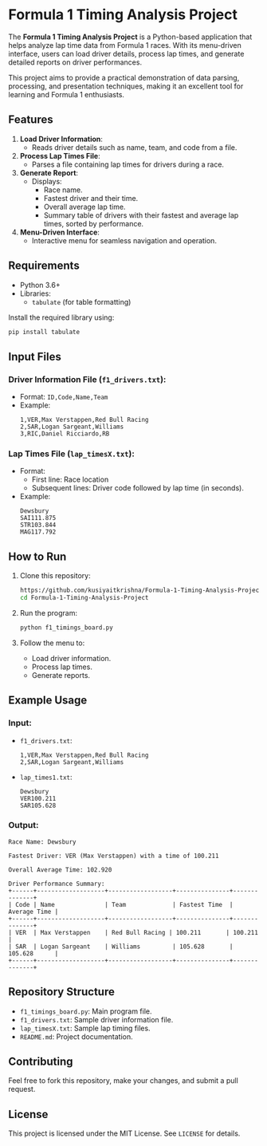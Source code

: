 # Formula 1 Timing Analysis Project

The **Formula 1 Timing Analysis Project** is a Python-based application that helps analyze lap time data from Formula 1 races. With its menu-driven interface, users can load driver details, process lap times, and generate detailed reports on driver performances.

This project aims to provide a practical demonstration of data parsing, processing, and presentation techniques, making it an excellent tool for learning and Formula 1 enthusiasts.

## Features

1. **Load Driver Information**:
   - Reads driver details such as name, team, and code from a file.
2. **Process Lap Times File**:
   - Parses a file containing lap times for drivers during a race.
3. **Generate Report**:
   - Displays:
     - Race name.
     - Fastest driver and their time.
     - Overall average lap time.
     - Summary table of drivers with their fastest and average lap times, sorted by performance.
4. **Menu-Driven Interface**:
   - Interactive menu for seamless navigation and operation.

## Requirements

- Python 3.6+
- Libraries:
  - `tabulate` (for table formatting)

Install the required library using:
```bash
pip install tabulate
```

## Input Files

### Driver Information File (`f1_drivers.txt`):
- Format: `ID,Code,Name,Team`
- Example:
  ```
  1,VER,Max Verstappen,Red Bull Racing
  2,SAR,Logan Sargeant,Williams
  3,RIC,Daniel Ricciardo,RB
  ```

### Lap Times File (`lap_timesX.txt`):
- Format:
  - First line: Race location
  - Subsequent lines: Driver code followed by lap time (in seconds).
- Example:
  ```
  Dewsbury
  SAI111.875
  STR103.844
  MAG117.792
  ```

## How to Run

1. Clone this repository:
   ```bash
   https://github.com/kusiyaitkrishna/Formula-1-Timing-Analysis-Project.git
   cd Formula-1-Timing-Analysis-Project
   ```

2. Run the program:
   ```bash
   python f1_timings_board.py
   ```

3. Follow the menu to:
   - Load driver information.
   - Process lap times.
   - Generate reports.

## Example Usage

### Input:
- `f1_drivers.txt`:
  ```
  1,VER,Max Verstappen,Red Bull Racing
  2,SAR,Logan Sargeant,Williams
  ```
- `lap_times1.txt`:
  ```
  Dewsbury
  VER100.211
  SAR105.628
  ```

### Output:
```plaintext
Race Name: Dewsbury

Fastest Driver: VER (Max Verstappen) with a time of 100.211

Overall Average Time: 102.920

Driver Performance Summary:
+------+-------------------+------------------+---------------+--------------+
| Code | Name              | Team             | Fastest Time  | Average Time |
+------+-------------------+------------------+---------------+--------------+
| VER  | Max Verstappen    | Red Bull Racing | 100.211       | 100.211      |
| SAR  | Logan Sargeant    | Williams         | 105.628       | 105.628      |
+------+-------------------+------------------+---------------+--------------+
```

## Repository Structure

- `f1_timings_board.py`: Main program file.
- `f1_drivers.txt`: Sample driver information file.
- `lap_timesX.txt`: Sample lap timing files.
- `README.md`: Project documentation.

## Contributing

Feel free to fork this repository, make your changes, and submit a pull request.

## License

This project is licensed under the MIT License. See `LICENSE` for details.

